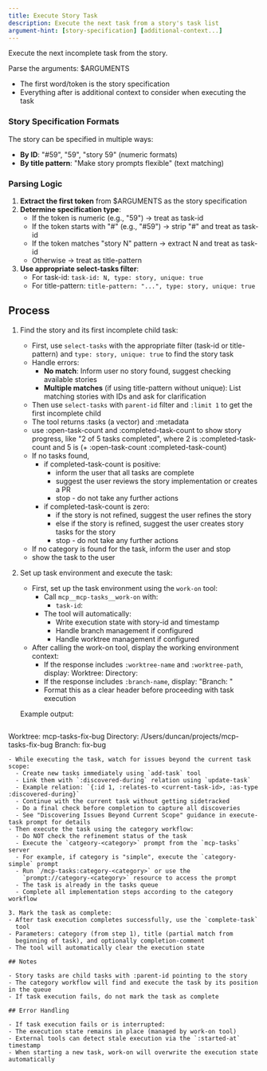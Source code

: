 ```yaml
---
title: Execute Story Task
description: Execute the next task from a story's task list
argument-hint: [story-specification] [additional-context...]
---
```


Execute the next incomplete task from the story.

Parse the arguments: $ARGUMENTS
- The first word/token is the story specification
- Everything after is additional context to consider when executing the task

### Story Specification Formats

The story can be specified in multiple ways:
- **By ID**: "#59", "59", "story 59" (numeric formats)
- **By title pattern**: "Make story prompts flexible" (text matching)

### Parsing Logic

1. **Extract the first token** from $ARGUMENTS as the story specification
2. **Determine specification type**:
   - If the token is numeric (e.g., "59") → treat as task-id
   - If the token starts with "#" (e.g., "#59") → strip "#" and treat as task-id
   - If the token matches "story N" pattern → extract N and treat as task-id
   - Otherwise → treat as title-pattern
3. **Use appropriate select-tasks filter**:
   - For task-id: `task-id: N, type: story, unique: true`
   - For title-pattern: `title-pattern: "...", type: story, unique: true`

## Process

1. Find the story and its first incomplete child task:
   - First, use `select-tasks` with the appropriate filter (task-id or title-pattern) and `type: story, unique: true` to find the story task
   - Handle errors:
     - **No match**: Inform user no story found, suggest checking available stories
     - **Multiple matches** (if using title-pattern without unique): List matching stories with IDs and ask for clarification
   - Then use `select-tasks` with `parent-id` filter and `:limit 1` to get the first incomplete child
   - The tool returns :tasks (a vector) and :metadata
   - use :open-task-count and :completed-task-count to show story progress,
     like "2 of 5 tasks completed", where 2 is :completed-task-count
     and 5 is (+ :open-task-count :completed-task-count)
   - If no tasks found,
	  - if completed-task-count is positive:
         - inform the user that all tasks are complete
         - suggest the user reviews the story implementation or creates a PR
         - stop - do not take any further actions
	  - if completed-task-count is zero:
         - if the story is not refined, suggest the user refines the story
         - else if the story is refined, suggest the user creates story tasks
		   for the story
         - stop - do not take any further actions
   - If no category is found for the task, inform the user and stop
   - show the task to the user

2. Set up task environment and execute the task:
   - First, set up the task environment using the `work-on` tool:
     - Call `mcp__mcp-tasks__work-on` with:
       - `task-id`: <task-id-from-step-1>
     - The tool will automatically:
       - Write execution state with story-id and timestamp
       - Handle branch management if configured
       - Handle worktree management if configured
   - After calling the work-on tool, display the working environment context:
     - If the response includes `:worktree-name` and `:worktree-path`, display:
           Worktree: <worktree-name>
           Directory: <worktree-path>
     - If the response includes `:branch-name`, display:
           "Branch: <branch-name>"
     - Format this as a clear header before proceeding with task execution

   Example output:
   ```
Worktree: mcp-tasks-fix-bug
Directory: /Users/duncan/projects/mcp-tasks-fix-bug
Branch: fix-bug
   ```
   - While executing the task, watch for issues beyond the current task scope:
     - Create new tasks immediately using `add-task` tool
     - Link them with `:discovered-during` relation using `update-task`
     - Example relation: `{:id 1, :relates-to <current-task-id>, :as-type :discovered-during}`
     - Continue with the current task without getting sidetracked
     - Do a final check before completion to capture all discoveries
     - See "Discovering Issues Beyond Current Scope" guidance in execute-task prompt for details
   - Then execute the task using the category workflow:
     - Do NOT check the refinement status of the task
     - Execute the `catgeory-<category>` prompt from the `mcp-tasks` server
     - For example, if category is "simple", execute the `category-simple` prompt
     - Run `/mcp-tasks:category-<category>` or use the
       `prompt://category-<category>` resource to access the prompt
     - The task is already in the tasks queue
     - Complete all implementation steps according to the category workflow

3. Mark the task as complete:
   - After task execution completes successfully, use the `complete-task`
     tool
   - Parameters: category (from step 1), title (partial match from
     beginning of task), and optionally completion-comment
   - The tool will automatically clear the execution state

## Notes

- Story tasks are child tasks with :parent-id pointing to the story
- The category workflow will find and execute the task by its position
  in the queue
- If task execution fails, do not mark the task as complete

## Error Handling

- If task execution fails or is interrupted:
  - The execution state remains in place (managed by work-on tool)
  - External tools can detect stale execution via the `:started-at` timestamp
  - When starting a new task, work-on will overwrite the execution state automatically
